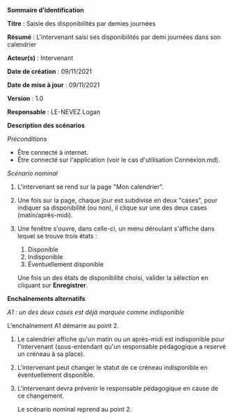 **Sommaire d’identification**

  **Titre** : Saisie des disponibilités par demies journées

  **Résumé** : L'intervenant saisi ses disponibilités par demi journées dans son calendrier

  **Acteur(s)** : Intervenant

  **Date de création** : 09/11/2021

  **Date de mise à jour**  : 09/11/2021

  **Version** : 1.0

  **Responsable** : LE-NEVEZ Logan 



**Description des scénarios**

*Préconditions*

- Être connecté à internet.
- Être connecté sur l'application (voir  le cas d'utilisation Connexion.md).

*Scénario nominal*

1. L'intervenant se rend sur la page "Mon calendrier".

2. Une fois sur la page, chaque jour est subdivisé en deux "cases", pour indiquer sa disponibilité (ou non), il clique sur une des deux cases (matin/après-midi).

3. Une fenêtre s'ouvre, dans celle-ci, un menu déroulant s'affiche dans lequel se trouve trois états :

   1. Disponible
   2. Indisponible
   3. Éventuellement disponible

   Une fois un des états de disponibilité choisi, valider la sélection en cliquant sur **Enregistrer**.

**Enchaînements alternatifs**

*A1 : un des deux cases est déjà marquée comme indisponible*

L'enchaînement A1 démarre au point 2.

1. Le calendrier affiche qu'un matin ou un après-midi est indisponible pour l'intervenant (sous-entendant qu'un responsable pédagogique a reservé un créneau à sa place).

2. L'intervenant peut changer le statut de ce créneau indisponible en éventuellement disponible.

3. L'intervenant devra prévenir le responsable pédagogique en cause de ce changement.

   Le scénario nominal reprend au point 2.


